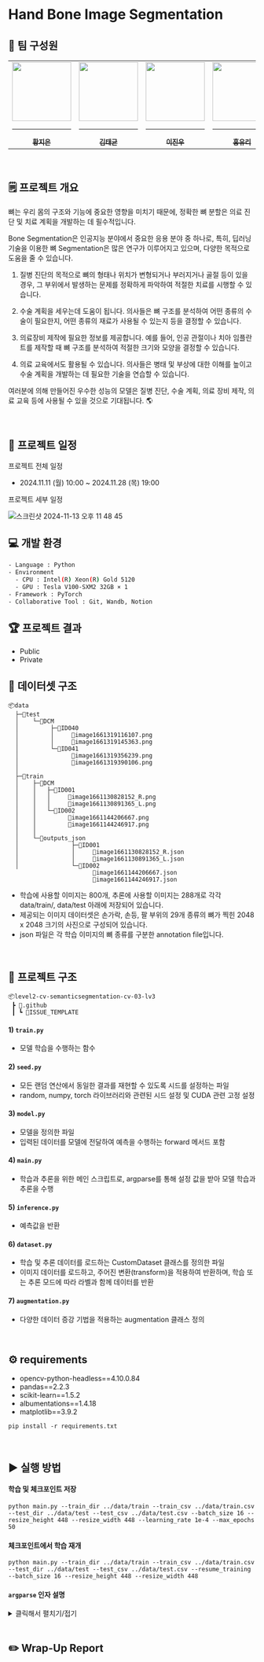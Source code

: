 # Hand Bone Image Segmentation

## 🥇 팀 구성원

<div align="center">
<table>
  <tr>
    <td align="center">
      <a href="https://github.com/kupulau">
        <img src="https://aistages-api-public-prod.s3.amazonaws.com/app/Users/00003808/user_image.png" width="120px" height="120px" alt=""/>
        <hr />
        <sub><b>황지은</b></sub><br />
      </a>
    </td>
    <td align="center">
      <a href="https://github.com/asotea">
        <img src="https://aistages-api-public-prod.s3.amazonaws.com/app/Users/00003808/user_image.png" width="120px" height="120px" alt=""/>
        <hr />
        <sub><b>김태균</b></sub><br />
      </a>
    </td>
    <td align="center">
      <a href="https://github.com/mujjinungae">
        <img src="https://aistages-api-public-prod.s3.amazonaws.com/app/Users/00003808/user_image.png" width="120px" height="120px" alt=""/>
        <hr />
        <sub><b>이진우</b></sub><br />
      </a>
    </td>
    <td align="center">
      <a href="https://github.com/glasshong">
        <img src="https://aistages-api-public-prod.s3.amazonaws.com/app/Users/00003808/user_image.png" width="120px" height="120px" alt=""/>
        <hr />
        <sub><b>홍유리</b></sub><br />
      </a>
    </td>
    <td align="center">
      <a href="https://github.com/EuiInSeong">
        <img src="https://aistages-api-public-prod.s3.amazonaws.com/app/Users/00003808/user_image.png" width="120px" height="120px" alt=""/>
        <hr />
        <sub><b>성의인</b></sub><br />
      </a>
    </td>
    <td align="center">
      <a href="https://github.com/jinbong-yeom">
        <img src="https://aistages-api-public-prod.s3.amazonaws.com/app/Users/00003808/user_image.png" width="120px" height="120px" alt=""/>
        <hr />
        <sub><b>염진봉</b></sub><br />
      </a>
    </td>
  </tr>
</table>
</div>

<br />

## 🗒️ 프로젝트 개요

뼈는 우리 몸의 구조와 기능에 중요한 영향을 미치기 때문에, 정확한 뼈 분할은 의료 진단 및 치료 계획을 개발하는 데 필수적입니다.

Bone Segmentation은 인공지능 분야에서 중요한 응용 분야 중 하나로, 특히, 딥러닝 기술을 이용한 뼈 Segmentation은 많은 연구가 이루어지고 있으며, 다양한 목적으로 도움을 줄 수 있습니다.

1. 질병 진단의 목적으로 뼈의 형태나 위치가 변형되거나 부러지거나 골절 등이 있을 경우, 그 부위에서 발생하는 문제를 정확하게 파악하여 적절한 치료를 시행할 수 있습니다.

2. 수술 계획을 세우는데 도움이 됩니다. 의사들은 뼈 구조를 분석하여 어떤 종류의 수술이 필요한지, 어떤 종류의 재료가 사용될 수 있는지 등을 결정할 수 있습니다.

3. 의료장비 제작에 필요한 정보를 제공합니다. 예를 들어, 인공 관절이나 치아 임플란트를 제작할 때 뼈 구조를 분석하여 적절한 크기와 모양을 결정할 수 있습니다.

4. 의료 교육에서도 활용될 수 있습니다. 의사들은 병태 및 부상에 대한 이해를 높이고 수술 계획을 개발하는 데 필요한 기술을 연습할 수 있습니다.

여러분에 의해 만들어진 우수한 성능의 모델은 질병 진단, 수술 계획, 의료 장비 제작, 의료 교육 등에 사용될 수 있을 것으로 기대됩니다. 🌎

<br />

## 📅 프로젝트 일정

프로젝트 전체 일정

- 2024.11.11 (월) 10:00 ~ 2024.11.28 (목) 19:00

프로젝트 세부 일정

![스크린샷 2024-11-13 오후 11 48 45](https://github.com/user-attachments/assets/44c4e493-47e0-4448-98b7-d758e6d1afb1)

## 💻 개발 환경

```bash
- Language : Python
- Environment
  - CPU : Intel(R) Xeon(R) Gold 5120
  - GPU : Tesla V100-SXM2 32GB × 1
- Framework : PyTorch
- Collaborative Tool : Git, Wandb, Notion
```

## 🏆 프로젝트 결과

- Public
- Private 

## 📁 데이터셋 구조

```
📦data
  ├─📂test
  │    └─📂DCM
  │         ├─📂ID040
  │         │     📜image1661319116107.png
  │         │     📜image1661319145363.png
  │         └─📂ID041
  │               📜image1661319356239.png
  │               📜image1661319390106.png
  │
  ├─📂train
  │    ├─📂DCM
  │    │   ├─📂ID001
  │    │   │     📜image1661130828152_R.png
  │    │   │     📜image1661130891365_L.png
  │    │   └─📂ID002
  │    │         📜image1661144206667.png
  │    │         📜image1661144246917.png
  │    │        
  │    └─📂outputs_json
  │               ├─📂ID001
  │               │     📜image1661130828152_R.json
  │               │     📜image1661130891365_L.json
  │               └─📂ID002
                        📜image1661144206667.json
                        📜image1661144246917.json
```

- 학습에 사용할 이미지는 800개, 추론에 사용할 이미지는 288개로 각각 data/train/, data/test 아래에 저장되어 있습니다.
- 제공되는 이미지 데이터셋은 손가락, 손등, 팔 부위의 29개 종류의 뼈가 찍힌 2048 x 2048 크기의 사진으로 구성되어 있습니다.
- json 파일은 각 학습 이미지의 뼈 종류를 구분한 annotation file입니다.

<br />

## 📁 프로젝트 구조 

```
📦level2-cv-semanticsegmentation-cv-03-lv3
 ┣ 📂.github
 ┃ ┗ 📂ISSUE_TEMPLATE
```

#### 1) `train.py`

- 모델 학습을 수행하는 함수

#### 2) `seed.py`

- 모든 랜덤 연산에서 동일한 결과를 재현할 수 있도록 시드를 설정하는 파일
- random, numpy, torch 라이브러리와 관련된 시드 설정 및 CUDA 관련 고정 설정

#### 3) `model.py`

- 모델을 정의한 파일
- 입력된 데이터를 모델에 전달하여 예측을 수행하는 forward 메서드 포함

#### 4) `main.py`

- 학습과 추론을 위한 메인 스크립트로, argparse를 통해 설정 값을 받아 모델 학습과 추론을 수행

#### 5) `inference.py`

- 예측값을 반환

#### 6) `dataset.py`

- 학습 및 추론 데이터를 로드하는 CustomDataset 클래스를 정의한 파일
- 이미지 데이터를 로드하고, 주어진 변환(transform)을 적용하여 반환하며, 학습 또는 추론 모드에 따라 라벨과 함께 데이터를 반환

#### 7) `augmentation.py`

- 다양한 데이터 증강 기법을 적용하는 augmentation 클래스 정의

<br />

## ⚙️ requirements

- opencv-python-headless==4.10.0.84
- pandas==2.2.3
- scikit-learn==1.5.2
- albumentations==1.4.18
- matplotlib==3.9.2

`pip install -r requirements.txt`

<br />

## ▶️ 실행 방법

#### 학습 및 체크포인트 저장

`python main.py --train_dir ../data/train --train_csv ../data/train.csv --test_dir ../data/test --test_csv ../data/test.csv --batch_size 16 --resize_height 448 --resize_width 448 --learning_rate 1e-4 --max_epochs 50`

#### 체크포인트에서 학습 재개

`python main.py --train_dir ../data/train --train_csv ../data/train.csv --test_dir ../data/test --test_csv ../data/test.csv --resume_training --batch_size 16 --resize_height 448 --resize_width 448`

#### `argparse` 인자 설명

<details>
<summary>클릭해서 펼치기/접기</summary>

1. **`--train_dir` (필수 인자)**:
   - **설명**: 학습 데이터가 저장된 디렉토리 경로를 설정합니다.
   - **예시**: `--train_dir ../data/train`

2. **`--train_csv` (필수 인자)**:

   - **설명**: 학습 데이터의 이미지 경로와 레이블이 포함된 CSV 파일 경로를 설정합니다.
   - **예시**: `--train_csv ../data/train.csv`

3. **`--test_dir` (필수 인자)**:

   - **설명**: 테스트 데이터가 저장된 디렉토리 경로를 설정합니다.
   - **예시**: `--test_dir ../data/test`

4. **`--test_csv` (필수 인자)**:

   - **설명**: 테스트 데이터의 이미지 경로와 ID가 포함된 CSV 파일 경로를 설정합니다.
   - **예시**: `--test_csv ../data/test.csv`

5. **`--save_dir` (선택적 인자, 기본값: `./model_checkpoints`)**:

   - **설명**: 학습된 모델 체크포인트를 저장할 디렉토리 경로를 설정합니다.
   - **예시**: `--save_dir ./checkpoints`

6. **`--log_dir` (선택적 인자, 기본값: `./training_logs`)**:

   - **설명**: 학습 로그를 저장할 디렉토리 경로를 설정합니다.
   - **예시**: `--log_dir ./logs`

7. **`--batch_size` (선택적 인자, 기본값: `32`)**:

   - **설명**: 학습과 추론 시 사용할 배치 크기를 설정합니다.
   - **예시**: `--batch_size 16`

8. **`--learning_rate` (선택적 인자, 기본값: `1e-5`)**:

   - **설명**: 학습 시 사용하는 학습률을 설정합니다.
   - **예시**: `--learning_rate 0.001`

9. **`--weight_decay` (선택적 인자, 기본값: `0.01`)**:

   - **설명**: 옵티마이저에서 사용하는 가중치 감소값을 설정합니다.
   - **예시**: `--weight_decay 0.001`

10. **`--max_epochs` (선택적 인자, 기본값: `50`)**:

    - **설명**: 학습할 최대 epoch 수를 설정합니다.
    - **예시**: `--max_epochs 100`

11. **`--accumulation_steps` (선택적 인자, 기본값: `8`)**:

    - **설명**: 그래디언트 누적을 위한 스텝 수를 설정합니다.
    - **예시**: `--accumulation_steps 4`

12. **`--patience` (선택적 인자, 기본값: `5`)**:

    - **설명**: 학습 중 조기 종료(Early Stopping)를 위한 patience를 설정합니다. 이 값은 검증 손실이 개선되지 않을 때 몇 번의 에포크를 더 실행할지 결정합니다.
    - **예시**: `--patience 10`

13. **`--resume_training` (선택적 인자)**:

    - **설명**: 가장 최근의 체크포인트에서 학습을 재개할지 여부를 설정합니다. 이 플래그를 추가하면, 학습이 중단된 체크포인트에서 이어서 학습이 가능합니다.
    - **예시**: `--resume_training`

14. **`--resize_height` (선택적 인자, 기본값: `448`)**:

    - **설명**: 이미지 변환 시 이미지의 높이를 설정합니다.
    - **예시**: `--resize_height 512`

15. **`--resize_width` (선택적 인자, 기본값: `448`)**:
    - **설명**: 이미지 변환 시 이미지의 너비를 설정합니다.
    - **예시**: `--resize_width 512`

</details>

<br />

## ✏️ Wrap-Up Report
